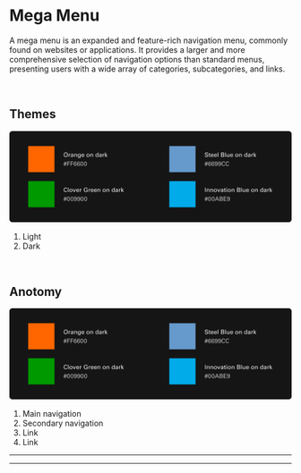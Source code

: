 # Mega Menu

A mega menu is an expanded and feature-rich navigation menu, commonly found on websites or applications. It provides a larger and more comprehensive selection of navigation options than standard menus, presenting users with a wide array of categories, subcategories, and links.

</br>

## Themes

<img src="/assets/images/foundations/color-secondary.jpg" alt="Placeholder" style="max-width: 100%;" width="752">

1. Light
2. Dark

</br>

## Anotomy

<img src="/assets/images/foundations/color-secondary.jpg" alt="Placeholder" style="max-width: 100%;" width="752">

1. Main navigation
2. Secondary navigation
3. Link
4. Link

___



___
